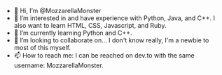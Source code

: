 - 👋 Hi, I’m @MozzarellaMonster
- 👀 I’m interested in and have experience with Python, Java, and C++. I also want to learn HTML, CSS, Javascript, and Ruby.
- 🌱 I’m currently learning Python and C++.
- 💞️ I’m looking to collaborate on... I don't know really, I'm a newbie to most of this myself.
- 📫 How to reach me: I can be reached on dev.to with the same username: MozzarellaMonster.

<!---
MozzarellaMonster/MozzarellaMonster is a ✨ special ✨ repository because its `README.md` (this file) appears on your GitHub profile.
You can click the Preview link to take a look at your changes.
--->
